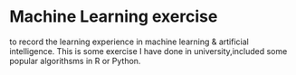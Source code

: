 # Machine Learning exercise
to record the learning experience in machine learning & artificial intelligence.
This is some exercise I have done in university,included some popular algorithsms in R or Python.
